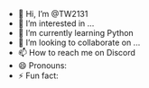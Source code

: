- 👋 Hi, I’m @TW2131
- 👀 I’m interested in ...
- 🌱 I’m currently learning Python
- 💞️ I’m looking to collaborate on ...
- 📫 How to reach me on Discord
- 😄 Pronouns: 
- ⚡ Fun fact: 

<!---
TW2131/TW2131 is a ✨ special ✨ repository because its `README.md` (this file) appears on your GitHub profile.
You can click the Preview link to take a look at your changes.
--->
